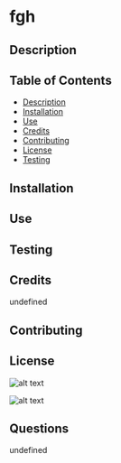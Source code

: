 
# fgh
    
## Description


## Table of Contents
- [Description](#description)
- [Installation](#installation)
- [Use](#use)    
- [Credits](#credits)
- [Contributing](#contributing)
- [License](#license)
- [Testing](#testing)

    
## Installation

    
## Use


## Testing


## Credits
undefined


## Contributing


## License


![alt text]()

![ alt text ](https://img.shields.io/badge/left-right-red)

## Questions

undefined
